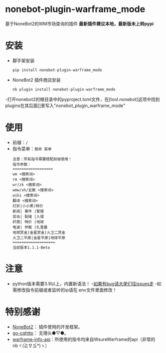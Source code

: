 # nonebot-plugin-warframe_mode

基于NoneBot2的WM市场查询的插件
**最新插件建议本地，最新版未上转pypi**


# 安装

- 脚手架安装

    ```shell
    pip install nonebot-plugin-warframe_mode
    ```

- NoneBot2 插件商店安装

    ```shell
    nb plugin install nonebot-plugin-warframe_mode
    ```
	
-打开nonebot2的根目录中的pyproject.toml文件，在[tool.nonebot]这项中找到plugins在其后面[]里写入"nonebot_plugin_warframe_mode"

# 使用

- 前缀：`/`
- 指令菜单：`救命 菜单`
  ```text
  注意：所有指令需要搭配前缀使用！
  指令参数：
  ==================
  wm <搜索词>
  rm <搜索词>
  wr/zk <搜索词>
  wmw/xh/玄骸 <搜索词>
  wiki <搜索词>
  翻译 <搜索词>
  打折|小小黑|特价
  新闻| 事件 |警报
  突击| 裂缝 |入侵
  奸商| 特价 |地球
  电波| 仲裁 |扎里曼
  地球赏金|金星赏金|火卫二赏金
  火卫二平原|金星平原|地球平原
  ===================
  当前版本1.1.1-Beta
  ```
  
# 注意
- python版本需要3.9以上，内置新语法！
-[如果有bug请大佬们往issues走](https://github.com/mmxd12/nonebot_plugin_warframe_mode/issues)
-如需修改指令前缀或者监听的ip请在.env文件里面修改！


# 特别感谢

- [NoneBot2](https://github.com/nonebot/nonebot2)： 插件使用的开发框架。
- [go-cqhttp](https://github.com/Mrs4s/go-cqhttp)： 无理头●▽●。
- [warframe-info-api](https://github.com/WsureWarframe/warframe-info-api)：所使用的指令均来自WsureWarframe的api（非常的nbヾ(≧∇≦*)ゝ）

